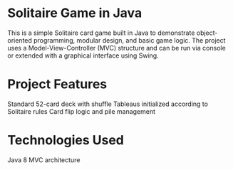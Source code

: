 # Solitaire Game in Java

This is a simple Solitaire card game built in Java to demonstrate object-oriented programming, modular design, and basic game logic. The project uses a Model-View-Controller (MVC) structure and can be run via console or extended with a graphical interface using Swing.

# Project Features

Standard 52-card deck with shuffle
Tableaus initialized according to Solitaire rules
Card flip logic and pile management

# Technologies Used

Java 8 
MVC architecture
